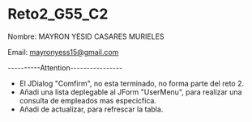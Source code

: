 # Reto2_G55_C2
Nombre: MAYRON YESID CASARES MURIELES

Email: mayronyess15@gmail.com

----------Attention----------------
* El JDialog "Comfirm", no esta terminado, no forma parte del reto 2.
* Añadi una lista deplegable al JForm "UserMenu", para realizar una consulta de empleados mas especicfica.
* Añadi de actualizar, para refrescar la tabla.
